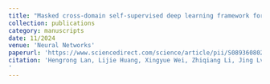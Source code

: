 ```yaml
---
title: "Masked cross-domain self-supervised deep learning framework for photoacoustic computed tomography reconstruction"
collection: publications
category: manuscripts
date: 11/2024
venue: 'Neural Networks'
paperurl: 'https://www.sciencedirect.com/science/article/pii/S0893608024004398'
citation: 'Hengrong Lan, Lijie Huang, Xingyue Wei, Zhiqiang Li, Jing Lv, Cheng Ma, Liming Nie, and Jianwen Luo, “Masked cross-domain self-supervised deep learning framework for photoacoustic computed tomography reconstruction,” Neural Networks, vol. 179, p. 106515, Nov. 2024.
'
---
```


